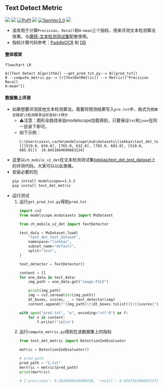 ## Text Detect Metric
<p align="left">
    <a href=""><img src="https://img.shields.io/badge/OS-Linux%2C%20Win%2C%20Mac-pink.svg"></a>
    <a href=""><img src="https://img.shields.io/badge/python->=3.6,<3.12-aff.svg"></a>
    <a href="https://pypi.org/project/text_det_metric/"><img alt="PyPI" src="https://img.shields.io/pypi/v/text_det_metric"></a>
    <a href="https://pepy.tech/project/text_det_metric"><img src="https://static.pepy.tech/personalized-badge/text_det_metric?period=total&units=abbreviation&left_color=grey&right_color=blue&left_text=Downloads"></a>
<a href="https://semver.org/"><img alt="SemVer2.0" src="https://img.shields.io/badge/SemVer-2.0-brightgreen"></a>
    <a href="https://github.com/psf/black"><img src="https://img.shields.io/badge/code%20style-black-000000.svg"></a>
</p>

- 该库用于计算`Precision`、`Recall`和`H-mean`三个指标，用来评测文本检测算法效果。与[魔搭-文本检测测试集](https://www.modelscope.cn/datasets/liekkas/text_det_test_dataset/summary)配套使用。
- 指标计算代码参考：[PaddleOCR](https://github.com/PaddlePaddle/PaddleOCR/blob/b13f99607653c220ba94df2a8650edac086b0f37/ppocr/metrics/eval_det_iou.py) 和 [DB](https://github.com/MhLiao/DB/blob/3c32b808d4412680310d3d28eeb6a2d5bf1566c5/concern/icdar2015_eval/detection/iou.py#L8)

#### 整体框架
```mermaid
flowchart LR

A([Text Detect Algorithm]) --get_pred_txt.py--> B([pred_txt])
B --compute_metric.py--> C([TextDetMetric]) --> Metric(["Precision
Recall
H-mean"])
```

#### 数据集上评测
- 如果想要评测其他文本检测算法，需要将预测结果写入`pre.txt`中，格式为`图像全路径\t检测框多边形坐标\t得分`
    - ⚠️注意：图形全路径来自modelscope加载得到，只要保证`txt`和`json`在同一目录下即可。
    - 如下示例：
        ```text
        C:\Users\xxxx\.cache\modelscope\hub\datasets\liekkas\text_det_test_dataset\master\data_files\extracted\f3ca4a17a478c1d798db96b03a5da8b144f13054fd06401e5a113a7ca4953491\text_det_test_dataset/25.jpg	[[[519.0, 634.0], [765.0, 632.0], [765.0, 683.0], [519.0, 685.0]]]	[0.8451064699863124]
        ```
- 这里以`ch_mobile_v2_det`在文本检测测试集[liekkas/text_det_test_dataset](https://www.modelscope.cn/datasets/liekkas/text_det_test_dataset/summary)上的评测代码，大家可以以此类推。
- 安装必要的包
    ```bash
    pip install modelscope==1.5.2
    pip install text_det_metric
    ```
- 运行测试
    1. 运行`get_pred_txt.py`得到`pred.txt`
        ```python
        import cv2
        from modelscope.msdatasets import MsDataset

        from ch_mobile_v2_det import TextDetector

        test_data = MsDataset.load(
            "text_det_test_dataset",
            namespace="liekkas",
            subset_name="default",
            split="test",
        )

        text_detector = TextDetector()

        content = []
        for one_data in test_data:
            img_path = one_data.get("image:FILE")

            print(img_path)
            img = cv2.imread(str(img_path))
            dt_boxes, scores, _ = text_detector(img)
            content.append(f"{img_path}\t{dt_boxes.tolist()}\t{scores}")

        with open("pred.txt", "w", encoding="utf-8") as f:
            for v in content:
                f.write(f"{v}\n")
        ```
    2. 运行`compute_metric.py`得到在该数据集上的指标
        ```python
        from text_det_metric import DetectionIoUEvaluator

        metric = DetectionIoUEvaluator()

        # pred_path
        pred_path = "1.txt"
        mertric = metric(pred_path)
        print(mertric)

        # {'precision': 0.6926406926406926, 'recall': 0.8247422680412371, 'hmean': 0.7529411764705882}
        ```
